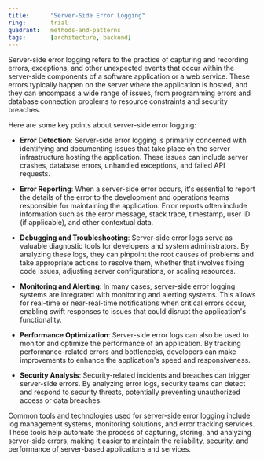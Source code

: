 ```yaml
---
title:      "Server-Side Error Logging"
ring:       trial
quadrant:   methods-and-patterns
tags:       [architecture, backend]
---
```


Server-side error logging refers to the practice of capturing and recording errors, exceptions, and other unexpected events that occur within the server-side components of a software application or a web service. These errors typically happen on the server where the application is hosted, and they can encompass a wide range of issues, from programming errors and database connection problems to resource constraints and security breaches.

Here are some key points about server-side error logging:

* **Error Detection**: Server-side error logging is primarily concerned with identifying and documenting issues that take place on the server infrastructure hosting the application. These issues can include server crashes, database errors, unhandled exceptions, and failed API requests.

* **Error Reporting**: When a server-side error occurs, it's essential to report the details of the error to the development and operations teams responsible for maintaining the application. Error reports often include information such as the error message, stack trace, timestamp, user ID (if applicable), and other contextual data.

* **Debugging and Troubleshooting**: Server-side error logs serve as valuable diagnostic tools for developers and 
system administrators. By analyzing these logs, they can pinpoint the root causes of problems and take appropriate actions to resolve them, whether that involves fixing code issues, adjusting server configurations, or scaling resources.

* **Monitoring and Alerting**: In many cases, server-side error logging systems are integrated with monitoring and 
alerting systems. This allows for real-time or near-real-time notifications when critical errors occur, enabling swift responses to issues that could disrupt the application's functionality.

* **Performance Optimization**: Server-side error logs can also be used to monitor and optimize the performance of an 
application. By tracking performance-related errors and bottlenecks, developers can make improvements to enhance the application's speed and responsiveness.

* **Security Analysis**: Security-related incidents and breaches can trigger server-side errors. By analyzing error 
logs, security teams can detect and respond to security threats, potentially preventing unauthorized access or data breaches.

Common tools and technologies used for server-side error logging include log management systems, monitoring solutions, and error tracking services. These tools help automate the process of capturing, storing, and analyzing server-side errors, making it easier to maintain the reliability, security, and performance of server-based applications and services.
